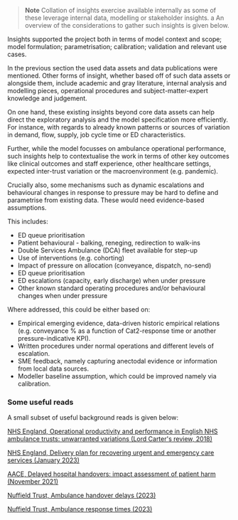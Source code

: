 
> **Note**
> Collation of insights exercise available internally as some of these leverage internal data, modelling or stakeholder insights. a An overview of the considerations to gather such insights is given below.

Insights supported the project both in terms of model context and scope; model formulation; parametrisation; calibration; validation and relevant use cases.

In the previous section the used data assets and data publications were mentioned. Other forms of insight, whether based off of such data assets or alongside them, include academic and gray literature, internal analysis and modelling pieces, operational procedures and subject-matter-expert knowledge and judgement.

On one hand, these existing insights beyond core data assets can help direct the exploratory analysis and the model specification more efficiently. For instance, with regards to already known patterns or sources of variation in demand, flow, supply, job cycle time or ED characteristics.

Further, while the model focusses on ambulance operational performance, such insights help to contextualise the work in terms of other key outcomes like clinical outcomes and staff experience, other healthcare settings, expected inter-trust variation or the macroenvironment (e.g. pandemic).

Crucially also, some mechanisms such as dynamic escalations and behavioural changes in response to pressure may be hard to define and parametrise from existing data. These would need evidence-based assumptions.

This includes:

- ED queue prioritisation
- Patient behavioural - balking, reneging, redirection to walk-ins
- Double Services Ambulance (DCA) fleet available for step-up
- Use of interventions (e.g. cohorting)
- Impact of pressure on allocation (conveyance, dispatch, no-send)
- ED queue prioritisation
- ED escalations (capacity, early discharge) when under pressure
- Other known standard operating procedures and/or behavioural changes when under pressure

Where addressed, this could be either based on:

- Empirical emerging evidence, data-driven historic empirical relations (e.g. conveyance % as a function of Cat2-response time or another pressure-indicative KPI).
- Written procedures under normal operations and different levels of escalation.
- SME feedback, namely capturing anectodal evidence or information from local data sources.
-  Modeller baseline assumption, which could be improved namely via calibration.


### Some useful reads

A small subset of useful background reads is given below:

[NHS England, Operational productivity and performance in English NHS ambulance trusts: unwarranted variations (Lord Carter's review, 2018)](https://www.england.nhs.uk/publication/lord-carters-review-into-unwarranted-variation-in-nhs-ambulance-trusts/)

[NHS England, Delivery plan for recovering urgent and emergency care services (January 2023)](https://www.england.nhs.uk/publication/delivery-plan-for-recovering-urgent-and-emergency-care-services/)

[AACE, Delayed hospital handovers: impact assessment of patient harm (November 2021)](https://aace.org.uk/wp-content/uploads/2021/11/AACE-Delayed-hospital-handovers-Impact-assessment-of-patient-harm-FINAL-Nov-2021.pdf)

[Nuffield Trust, Ambulance handover delays (2023)](https://www.nuffieldtrust.org.uk/resource/ambulance-handover-delays)

[Nuffield Trust, Ambulance response times (2023)](https://www.nuffieldtrust.org.uk/resource/ambulance-response-times)




